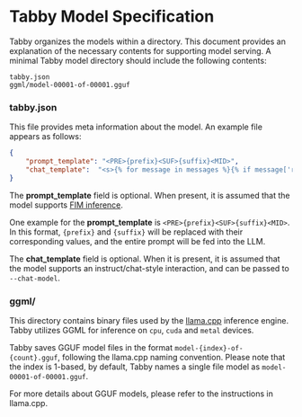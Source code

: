 # Tabby Model Specification

Tabby organizes the models within a directory.
This document provides an explanation of the necessary contents for supporting model serving.
A minimal Tabby model directory should include the following contents:

```
tabby.json
ggml/model-00001-of-00001.gguf
```

### tabby.json

This file provides meta information about the model. An example file appears as follows:

```json
{
    "prompt_template": "<PRE>{prefix}<SUF>{suffix}<MID>",
    "chat_template":  "<s>{% for message in messages %}{% if message['role'] == 'user' %}{{ '[INST] ' + message['content'] + ' [/INST]' }}{% elif message['role'] == 'assistant' %}{{ message['content'] + '</s> ' }}{% endif %}{% endfor %}",
}
```

The **prompt_template** field is optional. When present, it is assumed that the model supports [FIM inference](https://arxiv.org/abs/2207.14255).

One example for the **prompt_template** is `<PRE>{prefix}<SUF>{suffix}<MID>`. In this format, `{prefix}` and `{suffix}` will be replaced with their corresponding values, and the entire prompt will be fed into the LLM.

The **chat_template** field is optional. When it is present, it is assumed that the model supports an instruct/chat-style interaction, and can be passed to `--chat-model`.

### ggml/

This directory contains binary files used by the [llama.cpp](https://github.com/ggerganov/llama.cpp) inference engine.
Tabby utilizes GGML for inference on `cpu`, `cuda` and `metal` devices.

Tabby saves GGUF model files in the format `model-{index}-of-{count}.gguf`, following the llama.cpp naming convention.
Please note that the index is 1-based,
by default, Tabby names a single file model as `model-00001-of-00001.gguf`.

For more details about GGUF models, please refer to the instructions in llama.cpp.
